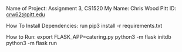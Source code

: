

Name of Project: Assignment 3, CS1520 
My Name: Chris Wood
Pitt ID: crw62@pitt.edu

How To Install Dependencies: 
	run pip3 install -r requirements.txt

How to Run: 
	export FLASK_APP=catering.py
	python3 -m flask initdb
	python3 -m flask run	
